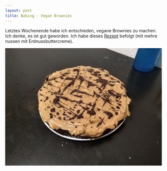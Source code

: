 ```yaml
---
layout: post
title: Baking - Vegan Brownies
---
```


Letztes Wochenende habe ich entschieden, vegane Brownies zu machen. Ich denke, es ist gut geworden. Ich habe dieses [Rezept](https://cakeinvasion.de/2014/08/die-besten-brownies-ueberhaupt-dieses-mal-aber-vegan/) befolgt (mit mehre nussen mit Erdnussbuttercreme).

![Vegan Peanut Butter Brownie](/assets/images/posts/vegan-brownies.jpg)
